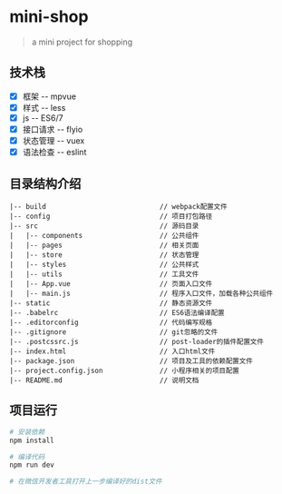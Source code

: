 # mini-shop

> a mini project for shopping

## 技术栈
- [x] 框架 -- mpvue
- [x] 样式 -- less
- [x] js -- ES6/7
- [x] 接口请求 -- flyio
- [x] 状态管理 -- vuex
- [x] 语法检查 -- eslint

## 目录结构介绍 ##
	|-- build                            // webpack配置文件
	|-- config                           // 项目打包路径
	|-- src                              // 源码目录
	|   |-- components                   // 公共组件
	|   |-- pages                        // 相关页面
	|   |-- store                        // 状态管理
	|   |-- styles                       // 公共样式
	|   |-- utils                        // 工具文件
	|   |-- App.vue                      // 页面入口文件
	|   |-- main.js                      // 程序入口文件，加载各种公共组件
	|-- static                           // 静态资源文件
	|-- .babelrc                         // ES6语法编译配置
	|-- .editorconfig                    // 代码编写规格
	|-- .gitignore                       // git忽略的文件
	|-- .postcssrc.js                    // post-loader的插件配置文件
	|-- index.html                       // 入口html文件
	|-- package.json                     // 项目及工具的依赖配置文件
	|-- project.config.json              // 小程序相关的项目配置
	|-- README.md                        // 说明文档

## 项目运行

``` bash
# 安装依赖
npm install

# 编译代码
npm run dev

# 在微信开发者工具打开上一步编译好的dist文件
